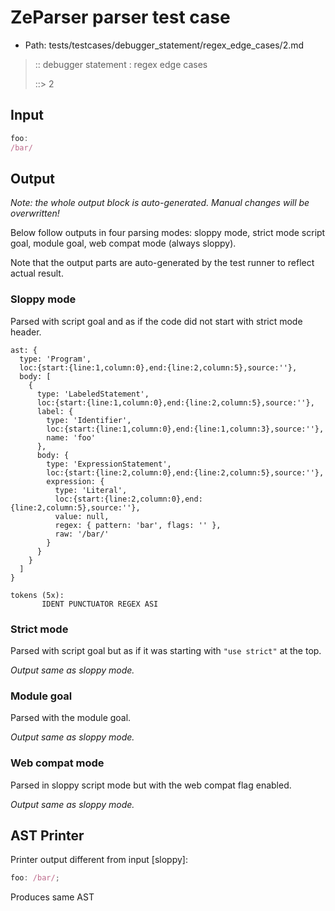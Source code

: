# ZeParser parser test case

- Path: tests/testcases/debugger_statement/regex_edge_cases/2.md

> :: debugger statement : regex edge cases
>
> ::> 2

## Input

`````js
foo:
/bar/
`````

## Output

_Note: the whole output block is auto-generated. Manual changes will be overwritten!_

Below follow outputs in four parsing modes: sloppy mode, strict mode script goal, module goal, web compat mode (always sloppy).

Note that the output parts are auto-generated by the test runner to reflect actual result.

### Sloppy mode

Parsed with script goal and as if the code did not start with strict mode header.

`````
ast: {
  type: 'Program',
  loc:{start:{line:1,column:0},end:{line:2,column:5},source:''},
  body: [
    {
      type: 'LabeledStatement',
      loc:{start:{line:1,column:0},end:{line:2,column:5},source:''},
      label: {
        type: 'Identifier',
        loc:{start:{line:1,column:0},end:{line:1,column:3},source:''},
        name: 'foo'
      },
      body: {
        type: 'ExpressionStatement',
        loc:{start:{line:2,column:0},end:{line:2,column:5},source:''},
        expression: {
          type: 'Literal',
          loc:{start:{line:2,column:0},end:{line:2,column:5},source:''},
          value: null,
          regex: { pattern: 'bar', flags: '' },
          raw: '/bar/'
        }
      }
    }
  ]
}

tokens (5x):
       IDENT PUNCTUATOR REGEX ASI
`````

### Strict mode

Parsed with script goal but as if it was starting with `"use strict"` at the top.

_Output same as sloppy mode._

### Module goal

Parsed with the module goal.

_Output same as sloppy mode._

### Web compat mode

Parsed in sloppy script mode but with the web compat flag enabled.

_Output same as sloppy mode._

## AST Printer

Printer output different from input [sloppy]:

````js
foo: /bar/;
````

Produces same AST

